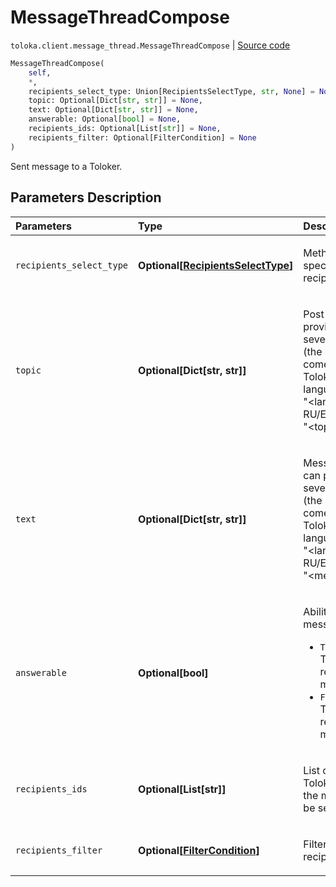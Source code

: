 # MessageThreadCompose
`toloka.client.message_thread.MessageThreadCompose` | [Source code](https://github.com/Toloka/toloka-kit/blob/v1.1.4/src/client/message_thread.py#L171)

```python
MessageThreadCompose(
    self,
    *,
    recipients_select_type: Union[RecipientsSelectType, str, None] = None,
    topic: Optional[Dict[str, str]] = None,
    text: Optional[Dict[str, str]] = None,
    answerable: Optional[bool] = None,
    recipients_ids: Optional[List[str]] = None,
    recipients_filter: Optional[FilterCondition] = None
)
```

Sent message to a Toloker.

## Parameters Description

| Parameters | Type | Description |
| :----------| :----| :-----------|
`recipients_select_type`|**Optional\[[RecipientsSelectType](toloka.client.message_thread.RecipientsSelectType.md)\]**|<p>Method for specifying recipients</p>
`topic`|**Optional\[Dict\[str, str\]\]**|<p>Post title. You can provide a title in several languages (the message will come in the Toloker&#x27;s language). Format: &quot;&lt;language RU/EN/TR/ID/FR&gt;&quot;: &quot;&lt;topic text&gt;&quot;.</p>
`text`|**Optional\[Dict\[str, str\]\]**|<p>Message text. You can provide text in several languages (the message will come in the Toloker&#x27;s language). Format: &quot;&lt;language RU/EN/TR/ID/FR&gt;&quot;: &quot;&lt;message text&gt;&quot;.</p>
`answerable`|**Optional\[bool\]**|<p>Ability to reply to a message:</p> <ul> <li>`True` — The Toloker can respond to the message.</li> <li>`False` — The Toloker can&#x27;t respond to the message.</li> </ul>
`recipients_ids`|**Optional\[List\[str\]\]**|<p>List of IDs of Tolokers to whom the message will be sent.</p>
`recipients_filter`|**Optional\[[FilterCondition](toloka.client.filter.FilterCondition.md)\]**|<p>Filter to select recipients.</p>
